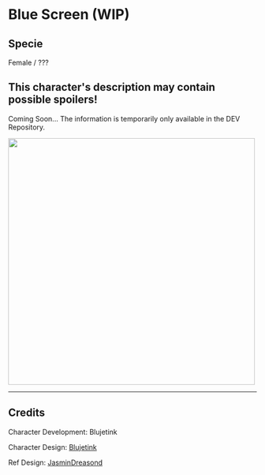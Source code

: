 # Blue Screen (WIP)

## Specie

Female / ???

## This character's description may contain possible spoilers!

Coming Soon...
The information is temporarily only available in the DEV Repository.

<img src="https://ar-io.dev/5og2tDBMNV0EwLBZcRA6bwytRJDJDXK76DVvrz0XDBk" height="500">

<hr/>

## Credits

Character Development: Blujetink

Character Design: <a href="https://derpibooru.org/tags/artist-colon-acersiii" target="_blank">Blujetink</a>

Ref Design: <a href="https://derpibooru.org/tags/artist-colon-jasmindreasond" target="_blank">JasminDreasond</a>